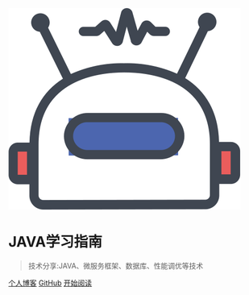 ![logo](/resource/image/robot.svg)

# JAVA学习指南

> 技术分享:JAVA、微服务框架、数据库、性能调优等技术

<!-- * 前端框架：vue-cli、vue-router、axios、vuex
* UI类库：Mint-UI、Vant
* 后端数据接口：Express、MongoDB -->

[个人博客](https://ysshao.cn/)
[GitHub](https://github.com/allenshao9)
[开始阅读](Home)